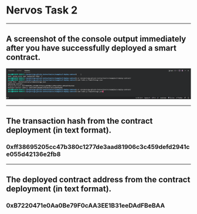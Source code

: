 <h1>Nervos Task 2 </h1>
<hr>
<h2>A screenshot of the console output immediately after you have successfully deployed a smart contract.</h2>
<p align="center">
    <img src="./DeployedContract-Terminal.PNG">
</p>
<hr>
<h2>The transaction hash from the contract deployment (in text format).</h2>
<h3>0xff38695205cc47b380c1277de3aad81906c3c459defd2941ce055d42136e2fb8</h3>
<hr>
<h2>The deployed contract address from the contract deployment (in text format).</h2>
<h3>0xB7220471e0Aa0Be79F0cAA3EE1B31eeDAdFBeBAA</h3>

